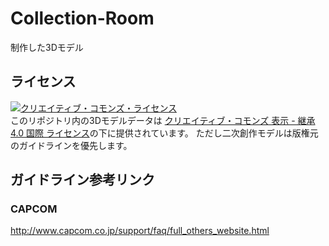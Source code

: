 # Collection-Room
制作した3Dモデル

## ライセンス
<a rel="license" href="http://creativecommons.org/licenses/by-sa/4.0/"><img alt="クリエイティブ・コモンズ・ライセンス" style="border-width:0" src="https://i.creativecommons.org/l/by-sa/4.0/88x31.png" /></a><br />このリポジトリ内の3Dモデルデータは <a rel="license" href="http://creativecommons.org/licenses/by-sa/4.0/">クリエイティブ・コモンズ 表示 - 継承 4.0 国際 ライセンス</a>の下に提供されています。
ただし二次創作モデルは版権元のガイドラインを優先します。

## ガイドライン参考リンク
### CAPCOM
http://www.capcom.co.jp/support/faq/full_others_website.html

